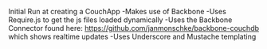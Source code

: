 ﻿
Initial Run at creating a CouchApp
-Makes use of Backbone
-Uses Require.js to get the js files loaded dynamically
-Uses the Backbone Connector found here: https://github.com/janmonschke/backbone-couchdb which shows realtime updates
-Uses Underscore and Mustache templating
